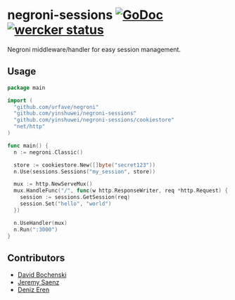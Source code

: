 # negroni-sessions [![GoDoc](https://godoc.org/github.com/yinshuwei/negroni-sessions?status.svg)](http://godoc.org/github.com/yinshuwei/negroni-sessions) [![wercker status](https://app.wercker.com/status/988ab53fd546cb198ee5c4c530e0126b/s "wercker status")](https://app.wercker.com/project/bykey/988ab53fd546cb198ee5c4c530e0126b)
Negroni middleware/handler for easy session management.

## Usage

~~~ go
package main

import (
  "github.com/urfave/negroni"
  "github.com/yinshuwei/negroni-sessions"
  "github.com/yinshuwei/negroni-sessions/cookiestore"
  "net/http"
)

func main() {
  n := negroni.Classic()

  store := cookiestore.New([]byte("secret123"))  
  n.Use(sessions.Sessions("my_session", store))

  mux := http.NewServeMux()
  mux.HandleFunc("/", func(w http.ResponseWriter, req *http.Request) {
    session := sessions.GetSession(req)
    session.Set("hello", "world")
  })

  n.UseHandler(mux)
  n.Run(":3000")
}

~~~

## Contributors
* [David Bochenski](http://github.com/yinshuwei)
* [Jeremy Saenz](http://github.com/codegangsta)
* [Deniz Eren](https://github.com/denizeren)
